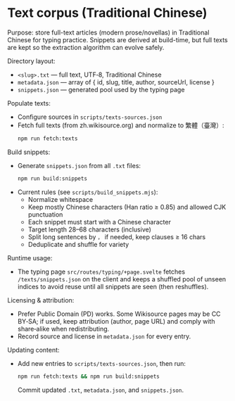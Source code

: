 # Text corpus (Traditional Chinese)

Purpose: store full-text articles (modern prose/novellas) in Traditional Chinese for typing practice. Snippets are derived at build-time, but full texts are kept so the extraction algorithm can evolve safely.

Directory layout:

- `<slug>.txt` — full text, UTF‑8, Traditional Chinese
- `metadata.json` — array of { id, slug, title, author, sourceUrl, license }
- `snippets.json` — generated pool used by the typing page

Populate texts:

- Configure sources in `scripts/texts-sources.json`
- Fetch full texts (from zh.wikisource.org) and normalize to 繁體（臺灣）:
  ```bash
  npm run fetch:texts
  ```

Build snippets:

- Generate `snippets.json` from all `.txt` files:
  ```bash
  npm run build:snippets
  ```
- Current rules (see `scripts/build_snippets.mjs`):
  - Normalize whitespace
  - Keep mostly Chinese characters (Han ratio ≥ 0.85) and allowed CJK punctuation
  - Each snippet must start with a Chinese character
  - Target length 28–68 characters (inclusive)
  - Split long sentences by `，` if needed, keep clauses ≥ 16 chars
  - Deduplicate and shuffle for variety

Runtime usage:

- The typing page `src/routes/typing/+page.svelte` fetches `/texts/snippets.json` on the client and keeps a shuffled pool of unseen indices to avoid reuse until all snippets are seen (then reshuffles).

Licensing & attribution:

- Prefer Public Domain (PD) works. Some Wikisource pages may be CC BY‑SA; if used, keep attribution (author, page URL) and comply with share‑alike when redistributing.
- Record source and license in `metadata.json` for every entry.

Updating content:

- Add new entries to `scripts/texts-sources.json`, then run:
  ```bash
  npm run fetch:texts && npm run build:snippets
  ```
  Commit updated `.txt`, `metadata.json`, and `snippets.json`.
